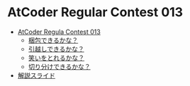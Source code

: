 AtCoder Regular Contest 013
===========================

- [AtCoder Regula Contest 013](http://arc013.contest.atcoder.jp/)
    - [梱包できるかな？](http://arc013.contest.atcoder.jp/tasks/arc013_1)
    - [引越しできるかな？](http://arc013.contest.atcoder.jp/tasks/arc013_2)
    - [笑いをとれるかな？](http://arc013.contest.atcoder.jp/tasks/arc013_3)
    - [切り分けできるかな？](http://arc013.contest.atcoder.jp/tasks/arc013_4)
- [解説スライド](http://www.slideshare.net/chokudai/arc013)
